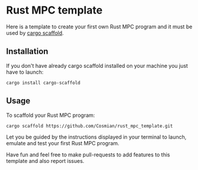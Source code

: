 # Rust MPC template

Here is a template to create your first own Rust MPC program and it must be used by [cargo scaffold](https://github.com/iomentum/cargo-scaffold).

## Installation

If you don't have already cargo scaffold installed on your machine you just have to launch:

```
cargo install cargo-scaffold
```

## Usage

To scaffold your Rust MPC program:

```
cargo scaffold https://github.com/Cosmian/rust_mpc_template.git
```

Let you be guided by the instructions displayed in your terminal to launch, emulate and test your first Rust MPC program.

Have fun and feel free to make pull-requests to add features to this template and also report issues.
